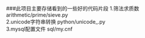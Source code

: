 ###此项目主要存储看到的一些好的代码片段
1.筛法求质数 arithmetic/prime/sieve.py  
2.unicode字符串转换 python/unicode_.py  
3.mysql配置文件 sql/my.cnf
